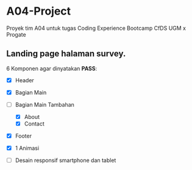 # A04-Project
Proyek tim A04 untuk tugas Coding Experience Bootcamp CfDS UGM x Progate

## Landing page halaman survey.

6 Komponen agar dinyatakan **PASS**:
- [x] Header 
- [x] Bagian Main 
- [ ] Bagian Main Tambahan
  - [x] About 
  - [x] Contact
- [x] Footer 
- [x] 1 Animasi 
- [ ] Desain responsif smartphone dan tablet


